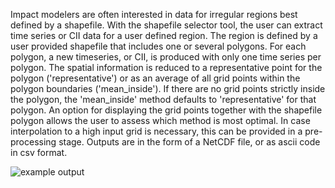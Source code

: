 Impact modelers are often interested in data for irregular regions best defined by a shapefile. With the shapefile selector tool, the user can extract time series or CII data for a user defined region. The region is defined by a user provided shapefile that includes one or several polygons. For each polygon, a new timeseries, or CII, is produced with only one time series per polygon. The spatial information is reduced to a representative point for the polygon ('representative') or as an average of all grid points within the polygon boundaries ('mean_inside'). If there are no grid points strictly inside the polygon, the 'mean_inside' method defaults to 'representative' for that polygon. An option for displaying the grid points together with the shapefile polygon allows the user to assess which method is most optimal. In case interpolation to a high input grid is necessary, this can be provided in a pre-processing stage. Outputs are in the form of a NetCDF file, or as ascii code in csv format.

![example output](diagnosticsdata/shapefile_selection/Basin_grid2.png "Example Output")
